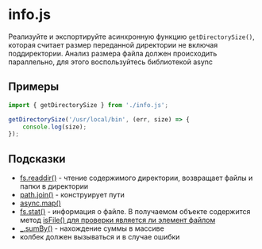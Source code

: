 # info.js
Реализуйте и экспортируйте асинхронную функцию `getDirectorySize()`, которая считает размер переданной директории не включая поддиректории. Анализ размера файла должен происходить параллельно, для этого воспользуйтесь библиотекой async

## Примеры
```js
import { getDirectorySize } from './info.js';

getDirectorySize('/usr/local/bin', (err, size) => {
    console.log(size);
});
```

## Подсказки
* [fs.readdir()](https://nodejs.org/api/fs.html#fsreaddirpath-options-callback) - чтение содержимого директории, возвращает файлы и папки в директории
* [path.join()](https://nodejs.org/api/path.html#pathjoinpaths) - конструирует пути
* [async.map()](http://caolan.github.io/async/v3/docs.html#map)
* [fs.stat()](https://nodejs.org/api/fs.html#fsstatpath-options-callback) - информация о файле. В получаемом объекте содержится метод [isFile() для проверки является ли элемент файлом](https://nodejs.org/api/fs.html#statsisfile)
* [_.sumBy()](https://lodash.com/docs/4.17.15#sumBy) - нахождение суммы в массиве
* колбек должен вызываться и в случае ошибки